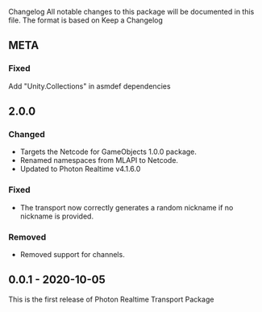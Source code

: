 Changelog
All notable changes to this package will be documented in this file. The format is based on Keep a Changelog

## META

### Fixed
Add "Unity.Collections" in asmdef dependencies

## 2.0.0

### Changed
- Targets the Netcode for GameObjects 1.0.0 package.
- Renamed namespaces from MLAPI to Netcode.
- Updated to Photon Realtime v4.1.6.0

### Fixed
- The transport now correctly generates a random nickname if no nickname is provided.

### Removed
- Removed support for channels.

## 0.0.1 - 2020-10-05
This is the first release of Photon Realtime Transport Package